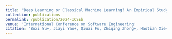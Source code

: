 ```yaml
---
title: "Deep Learning or Classical Machine Learning? An Empirical Study on Log-Based Anomaly Detection"
collection: publications
permalink: /publication/2024-ICSEb
venue: 'International Conference on Software Engineering'
citation: "Boxi Yu+, Jiayi Yao+, Qiuai Fu, Zhiqing Zhong+, Haotian Xie+, Yaoliang Wu, Yuchi Ma, Pinjia He. <br><i>ICSE'24: International Conference on Software Engineering</i>"
---
```

